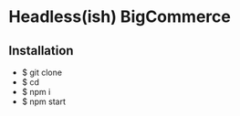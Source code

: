 # Headless(ish) BigCommerce

## Installation
- $ git clone <repo> <projectName>
- $ cd <projectName>
- $ npm i
- $ npm start
